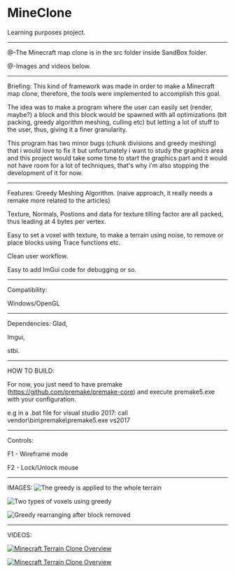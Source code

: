 # MineClone

Learning purposes project.

-------------------
 @-The Minecraft map clone is in the src folder inside SandBox folder. 

 @-Images and videos below.

-------------------
Briefing:
  This kind of framework was made in order to make a Minecraft map clone, therefore, the tools were implemented to accomplish this goal. 

  The idea was to make a program where the user can easily set (render, maybe?) a block and this block would be spawned with all optimizations (bit packing, greedy algorithm           meshing,   culling etc) but letting a lot of stuff to the user, thus, giving it a finer granularity.

  This program has two minor bugs (chunk divisions and greedy meshing) that i would love to fix it but unfortunately i want to study the graphics area and this project would take     some   time to start the graphics part and it would not have room for a lot of techniques, that's why i'm also stopping the development of it for now.

-------------------
Features:
  Greedy Meshing Algorithm. (naive approach, it really needs a remake more related to the articles)
  
  Texture, Normals, Postions and data for texture tilling factor are all packed, thus leading at 4 bytes per vertex.
  
  Easy to set a voxel with texture, to make a terrain using noise, to remove or place blocks using Trace functions etc.
  
  Clean user workflow.
  
  Easy to add ImGui code for debugging or so.
  
-------------------
Compatibility:

  Windows/OpenGL

-------------------

Dependencies: 
  Glad,
  
  Imgui,
  
  stbi.

-------------------
HOW TO BUILD:

  For now, you just need to have premake (https://github.com/premake/premake-core) and execute premake5.exe with your configuration. 

  e.g in a .bat file for visual studio 2017: call vendor\bin\premake\premake5.exe vs2017

-------------------
Controls:
  
  F1 - Wireframe mode
  
  F2 - Lock/Unlock mouse
  
-------------------

IMAGES:
![The greedy is applied to the whole terrain](https://i.imgur.com/UWpI43O.png)

![Two types of voxels using greedy](https://i.imgur.com/BgL1c8g.png)

![Greedy rearranging after block removed](https://i.imgur.com/mGiRmv3.png)

-------------------
VIDEOS:

[![Minecraft Terrain Clone Overview](http://img.youtube.com/vi/9Lc9JFJrxwg/0.jpg)](http://www.youtube.com/watch?v=9Lc9JFJrxwg "Minecraft Terrain Clone Overview")

[![Minecraft Terrain Clone Overview](http://img.youtube.com/vi/mjCKv8ObIYM/0.jpg)](http://www.youtube.com/watch?v=mjCKv8ObIYM "Minecraft Terrain Clone Overview")
